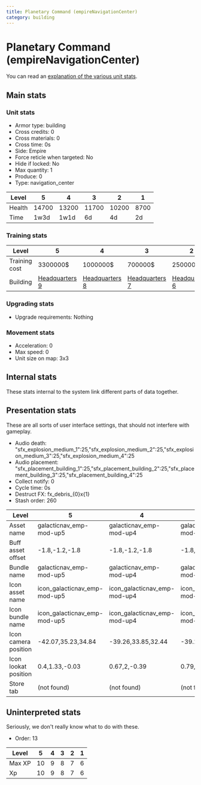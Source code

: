 ```yaml
---
title: Planetary Command (empireNavigationCenter)
category: building
---
```


# Planetary Command (empireNavigationCenter)

You can read an [explanation  of the various unit stats](unitexplained.md).

## Main stats

### Unit stats

  * Armor type: building
  * Cross credits: 0
  * Cross materials: 0
  * Cross time: 0s
  * Side: Empire
  * Force reticle when targeted: No
  * Hide if locked: No
  * Max quantity: 1
  * Produce: 0
  * Type: navigation_center

|Level |5    |4    |3    |2    |1   |
|------|-----|-----|-----|-----|----|
|Health|14700|13200|11700|10200|8700|
|Time  |1w3d |1w1d |6d   |4d   |2d  |


### Training stats

|Level        |5                              |4                              |3                              |2                              |1                              |
|-------------|-------------------------------|-------------------------------|-------------------------------|-------------------------------|-------------------------------|
|Training cost|3300000$                       |1000000$                       |700000$                        |250000$                        |140000$                        |
|Building     |[Headquarters 9](empireHQ.html)|[Headquarters 8](empireHQ.html)|[Headquarters 7](empireHQ.html)|[Headquarters 6](empireHQ.html)|[Headquarters 5](empireHQ.html)|


### Upgrading stats

  * Upgrade requirements: Nothing

### Movement stats

  * Acceleration: 0
  * Max speed: 0
  * Unit size on map: 3x3

## Internal stats

These stats internal to the system link different parts of data together.


## Presentation stats

These are all sorts of user interface settings, that should not interfere with gameplay.

  * Audio death: "sfx_explosion_medium_1":25,"sfx_explosion_medium_2":25,"sfx_explosion_medium_3":25,"sfx_explosion_medium_4":25
  * Audio placement: "sfx_placement_building_1":25,"sfx_placement_building_2":25,"sfx_placement_building_3":25,"sfx_placement_building_4":25
  * Collect notify: 0
  * Cycle time: 0s
  * Destruct FX: fx_debris_{0}x{1}
  * Stash order: 260

|Level               |5                           |4                           |3                           |2                           |1                           |
|--------------------|----------------------------|----------------------------|----------------------------|----------------------------|----------------------------|
|Asset name          |galacticnav_emp-mod-up5     |galacticnav_emp-mod-up4     |galacticnav_emp-mod-up3     |galacticnav_emp-mod-up2     |galacticnav_emp-mod-up1     |
|Buff asset offset   |-1.8,-1.2,-1.8              |-1.8,-1.2,-1.8              |-1.8,-1.2,-1.8              |-2,-0.2,-2                  |-1.4,0,-1.4                 |
|Bundle name         |galacticnav_emp-mod-up5     |galacticnav_emp-mod-up4     |galacticnav_emp-mod-up3     |galacticnav_emp-mod-up2     |galacticnav_emp-mod-up1     |
|Icon asset name     |icon_galacticnav_emp-mod-up5|icon_galacticnav_emp-mod-up4|icon_galacticnav_emp-mod-up3|icon_galacticnav_emp-mod-up2|icon_galacticnav_emp-mod-up1|
|Icon bundle name    |icon_galacticnav_emp-mod-up5|icon_galacticnav_emp-mod-up4|icon_galacticnav_emp-mod-up3|icon_galacticnav_emp-mod-up2|icon_galacticnav_emp-mod-up1|
|Icon camera position|-42.07,35.23,34.84          |-39.26,33.85,32.44          |-39.14,33.82,32.63          |-39.14,33.82,32.63          |-39.14,33.82,32.63          |
|Icon lookat position|0.4,1.33,-0.03              |0.67,2,-0.39                |0.79,1.97,-0.2              |0.79,1.97,-0.2              |0.79,1.97,-0.2              |
|Store tab           |(not found)                 |(not found)                 |(not found)                 |(not found)                 |army                        |


## Uninterpreted stats

Seriously, we don't really know what to do with these.

  * Order: 13

|Level |5 |4|3|2|1|
|------|--|-|-|-|-|
|Max XP|10|9|8|7|6|
|Xp    |10|9|8|7|6|


